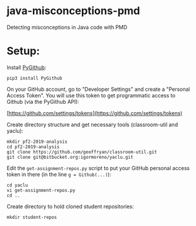 # java-misconceptions-pmd
Detecting misconceptions in Java code with PMD


# Setup:
Install [PyGithub](https://pygithub.readthedocs.io/):

```
pip3 install PyGithub
```


On your GitHub account, go to "Developer Settings" and create a "Personal Access Token". You will use this token to get programmatic access to Github (via the PyGithub API):

[https://github.com/settings/tokens](https://github.com/settings/tokens)

Create directory structure and get necessary tools (classroom-util and yaclu):
```
mkdir pf2-2019-analysis
cd pf2-2019-analysis
git clone https://github.com/geoffryan/classroom-util.git
git clone git@bitbucket.org:igormoreno/yaclu.git
```

Edit the `get-assignment-repos.py` script to put your GitHub personal access token in there (in the line `g = Github(...)`):

```
cd yaclu
vi get-assignment-repos.py
cd ..
```

Create directory to hold cloned student repositories:

```
mkdir student-repos
```

